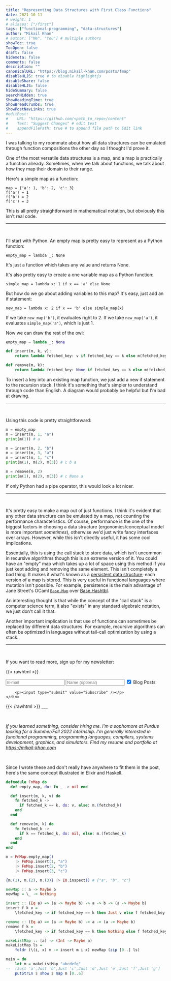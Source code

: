```yaml
---
title: "Representing Data Structures with First Class Functions"
date: 2021-10-11
# weight: 1
# aliases: ["/first"]
tags: ["functional-programming", "data-structures"]
author: "Mikail Khan"
# author: ["Me", "You"] # multiple authors
showToc: true
TocOpen: false
draft: false
hidemeta: false
comments: false
description: ""
canonicalURL: "https://blog.mikail-khan.com/posts/fmap"
disableHLJS: true # to disable highlightjs
disableShare: false
disableHLJS: false
hideSummary: false
searchHidden: true
ShowReadingTime: true
ShowBreadCrumbs: true
ShowPostNavLinks: true
#editPost:
#    URL: "https://github.com/<path_to_repo>/content"
#    Text: "Suggest Changes" # edit text
#    appendFilePath: true # to append file path to Edit link
---
```


I was talking to my roommate about how all data structures can be emulated through
function compositions the other day so I thought I'd prove it.

One of the most versatile data structures is a map, and a map is practically a function already.
Sometimes, when we talk about functions, we talk about how they map their
domain to their range.

Here's a simple map as a function:

```plain
map = {'a': 1, 'b': 2, 'c': 3}
f('a') = 1
f('b') = 2
f('c') = 3
```

This is all pretty straightforward in mathematical notation, but obviously
this isn't real code.

___

&nbsp;

I'll start with Python. An empty map is pretty easy to represent as a Python function:

```
empty_map = lambda _: None
```
It's just a function which takes any value and returns None.

It's also pretty easy to create a one variable map as a Python function:
```
simple_map = lambda x: 1 if x == 'a' else None
```

But how do we go about adding variables to this map? It's easy, just add an if statement:
```
new_map = lambda x: 2 if x == 'b' else simple_map(x)
```

If we take `new_map('b')`, it evaluates right to 2. If we take `new_map('a')`, it
evaluates `simple_map('a')`, which is just 1.

Now we can draw the rest of the owl:
```py
empty_map = lambda _: None

def insert(m, k, v):
    return lambda fetched_key: v if fetched_key == k else m(fetched_key)

def remove(m, k):
    return lambda fetched_key: None if fetched_key == k else m(fetched_key)
```

To insert a key into an existing map function, we just add a new 
if statement to the recursion stack. I think it's something that's simpler
to understand through code than English. A diagram would probably be helpful but
I'm bad at drawing.

___

&nbsp;

Using this code is pretty straightforward:
```py
m = empty_map
m = insert(m, 1, "a")
print(m(1)) # a

m = insert(m, 2, "b")
m = insert(m, 3, "a")
m = insert(m, 1, "c")
print(m(1), m(2), m(3)) # c b a

m = remove(m, 2)
print(m(1), m(2), m(3)) # c None a
```

If only Python had a pipe operator, this would look a lot nicer.

___

&nbsp;

It's pretty easy to make a map out of just functions. I think
it's evident that any other data structure can be emulated by a map,
not counting the performance characteristics. Of course, performance
is the one of the biggest factors in choosing a data structure 
(ergonomics/conceptual model is more important *sometimes*), otherwise 
we'd just write fancy interfaces over arrays. However, while this isn't directly 
useful, it has some cool implications.

Essentially, this is using the call stack to store data, which isn't
uncommon in recursive algorithms though this is an extreme version of it. 
You could have an "empty" map which takes up a lot of space using this method 
if you just kept adding and removing the same element. This isn't completely a bad
thing. It makes it what's known as a [persistent data structure](https://en.wikipedia.org/wiki/Persistent_data_structure);
each version of a map is stored. This is very useful in functional languages where
mutation isn't possible. For example, persistence is the main advantage of
Jane Street's OCaml [`Base.Map`](https://ocaml.janestreet.com/ocaml-core/v0.13/doc/base/Base/Map/index.html)
over [Base.Hashtbl](https://ocaml.janestreet.com/ocaml-core/v0.12/doc/base/Base/Hashtbl/index.html).

An interesting thought is that while the concept of the "call stack" is a
computer science term, it also "exists" in any standard algebraic notation, 
we just don't call it that.

Another important implication is that use of functions can sometimes be 
replaced by different data structures. For example, recursive algorithms can 
often be optimized in languages without tail-call optimization by using a stack.

___

&nbsp;

If you want to read more, sign up for my newsletter:

{{< rawhtml >}}
<form style="margin: auto" method="post" action="https://listmonk.mikail-khan.com/subscription/form" class="listmonk-form">
    <div>
        <p><input type="text" name="email" placeholder="E-mail" />
        <input type="text" name="name" placeholder="Name (optional)" />
        <input id="edc6e" type="checkbox" name="l" checked value="edc6e7b1-7f43-4773-b49b-6fb9fff48df4" />
        <label for="edc6e">Blog Posts</label>
        </p>

        <p><input type="submit" value="Subscribe" /></p>
    </div>
</form>
{{< /rawhtml >}}
___

&nbsp;

*If you learned something, consider hiring me. I'm a sophomore at Purdue
looking for a Summer/Fall 2022 internship. I'm generally interested in
functional programming, programming languages, compilers, systems development, 
graphics, and simulators. Find my resume and portfolio at <https://mikail-khan.com>*


&nbsp;

Since I wrote these and don't really have anywhere to fit them in the post,
here's the same concept illustrated in Elixir and Haskell.

```elixir
defmodule FnMap do
  def empty_map, do: fn _ -> nil end

  def insert(m, k, v) do
    fn fetched_k ->
      if fetched_k == k, do: v, else: m.(fetched_k)
    end
  end

  def remove(m, k) do
    fn fetched_k ->
      if k == fetched_k, do: nil, else: m.(fetched_k)
    end
  end
end

m = FnMap.empty_map()
    |> FnMap.insert(1, "a")
    |> FnMap.insert(2, "b")
    |> FnMap.insert(3, "c")

{m.(1), m.(2), m.(3)} |> IO.inspect() # {"a", "b", "c"}
```

```haskell
newMap :: a -> Maybe b
newMap = \_ -> Nothing

insert :: (Eq a) => (a -> Maybe b) -> a -> b -> (a -> Maybe b)
insert f k v = 
    \fetched_key -> if fetched_key == k then Just v else f fetched_key

remove :: (Eq a) => (a -> Maybe b) -> a -> (a -> Maybe b)
remove f k =
    \fetched_key -> if fetched_key == k then Nothing else f fetched_key

makeListMap :: [a] -> (Int -> Maybe a)
makeListMap ls =
    foldr (\(i, x) m -> insert m i x) newMap (zip [0..] ls)

main = do
    let m = makeListMap "abcdefg"
--  [Just 'a',Just 'b',Just 'c',Just 'd',Just 'e',Just 'f',Just 'g']
    putStrLn $ show $ map m [0..6]
```
